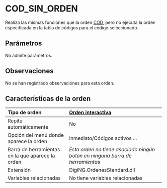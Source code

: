 # COD\_SIN\_ORDEN

Realiza las mismas funciones que la orden [COD](/digi3d-net/referencia/ventana-de-dibujo/ordenes/c/COD.html), pero no ejecuta la orden especificada en la tabla de códigos para el código seleccionado.

## Parámetros

No admite parámetros.

## Observaciones

No se han registrado observaciones para esta orden.

## Características de la orden

| Tipo de orden | [Orden interactiva](cod-sin-orden.md) |
| :--- | :--- |
| Repite automáticamente | No |
| Opción del menú donde aparece la orden | Inmediato/Códigos activos ... |
| Barra de herramientas en la que aparece la orden | _Esta orden no tiene asociado ningún botón en ninguna barra de herramientas_ |
| Extensión | DigiNG.OrdenesStandard.dll |
| Variables relacionadas | No tiene variables relacionadas |

